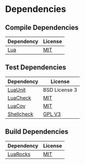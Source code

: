 <!-- @formatter:off -->
# Dependencies

## Compile Dependencies

| Dependency                                            | License                         |
| ----------------------------------------------------- | ------------------------------- |
| [Lua][lua]                                            | [MIT][mit]                      |

## Test Dependencies

| Dependency                                            | License        |
| ----------------------------------------------------- |----------------|
| [LuaUnit][luaunit]                                    | BSD License 3  |
| [LuaCheck][luacheck]                                  | [MIT][mit]     |
| [LuaCov][luacov]                                      | [MIT][mit]     |
| [Shellcheck][shellcheck]                              | [GPL V3][gpl3] |

## Build Dependencies

| Dependency                                            | License                         |
| ----------------------------------------------------- | ------------------------------- |
| [LuaRocks][luarocks]                                  | [MIT][mit]                      |

[lua]: https://www.lua.org/
[luacheck]: https://github.com/mpeterv/luacheck
[luacov]: https://keplerproject.github.io/luacov/
[luarocks]: https://luarocks.org/
[luaunit]: https://github.com/bluebird75/luaunit
[shellcheck]: https://www.shellcheck.net/

[gpl3]: https://www.gnu.org/licenses/gpl-3.0.en.html
[mit]: https://mit-license.org/
